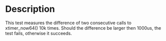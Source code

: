 Description
===========

This test measures the difference of two consecutive calls to xtimer_now64() 10k times.
Should the difference be larger then 1000us, the test fails, otherwise it succeeds.
